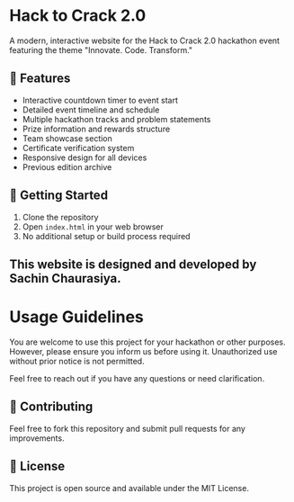 # Hack to Crack 2.0

A modern, interactive website for the Hack to Crack 2.0 hackathon event featuring the theme "Innovate. Code. Transform."

## 🚀 Features

- Interactive countdown timer to event start
- Detailed event timeline and schedule
- Multiple hackathon tracks and problem statements
- Prize information and rewards structure
- Team showcase section
- Certificate verification system
- Responsive design for all devices
- Previous edition archive


## 🚦 Getting Started

1. Clone the repository
2. Open `index.html` in your web browser
3. No additional setup or build process required


## This website is designed and developed by Sachin Chaurasiya.

# Usage Guidelines
You are welcome to use this project for your hackathon or other purposes. However, please ensure you inform us before using it. Unauthorized use without prior notice is not permitted.

Feel free to reach out if you have any questions or need clarification.

## 🤝 Contributing

Feel free to fork this repository and submit pull requests for any improvements.

## 📄 License

This project is open source and available under the MIT License.